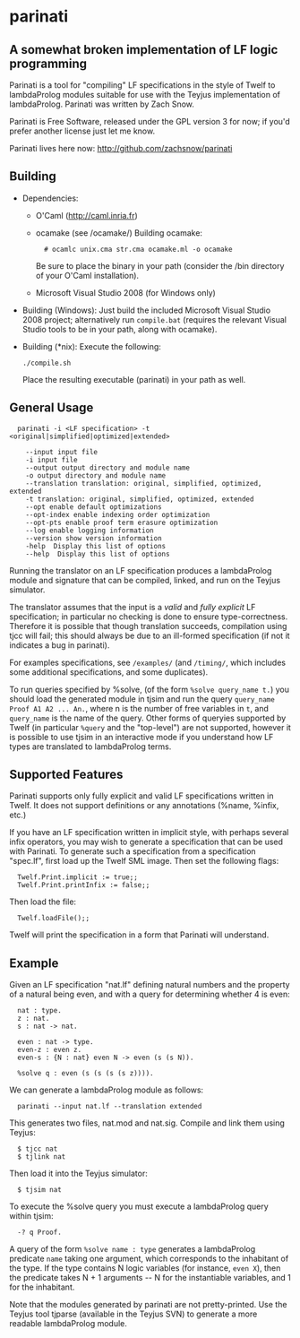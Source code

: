 parinati
========

A somewhat broken implementation of LF logic programming
--------------------------------------------------------

Parinati is a tool for "compiling" LF specifications in the style of
Twelf to lambdaProlog modules suitable for use with the Teyjus implementation
of lambdaProlog.  Parinati was written by Zach Snow.

Parinati is Free Software, released under the GPL version 3 for now; if you'd
prefer another license just let me know.

Parinati lives here now: http://github.com/zachsnow/parinati

Building
--------

  * Dependencies:
    - O'Caml (http://caml.inria.fr)
    - ocamake (see /ocamake/)
        Building ocamake:
          
            # ocamlc unix.cma str.cma ocamake.ml -o ocamake
        
        Be sure to place the binary in your path (consider the /bin directory
        of your O'Caml installation).
    
    - Microsoft Visual Studio 2008 (for Windows only)

  * Building (Windows):
    Just build the included Microsoft Visual Studio 2008 project;
    alternatively run `compile.bat` (requires the relevant Visual Studio tools
    to be in your path, along with ocamake).

  * Building (*nix):
    Execute the following:
    
        ./compile.sh
    
    Place the resulting executable (parinati) in your path as well.
 
                                
General Usage
-------------
  
      parinati -i <LF specification> -t <original|simplified|optimized|extended>
    
        --input input file
        -i input file
        --output output directory and module name
        -o output directory and module name
        --translation translation: original, simplified, optimized, extended
        -t translation: original, simplified, optimized, extended
        --opt enable default optimizations
        --opt-index enable indexing order optimization
        --opt-pts enable proof term erasure optimization
        --log enable logging information
        --version show version information
        -help  Display this list of options
        --help  Display this list of options

  Running the translator on an LF specification produces a lambdaProlog module
  and signature that can be compiled, linked, and run on the Teyjus simulator.

  The translator assumes that the input is a *valid* and *fully explicit*
  LF specification; in particular no checking is done to ensure type-correctness.
  Therefore it is possible that though translation succeeds, compilation using
  tjcc will fail; this should always be due to an ill-formed specification (if
  not it indicates a bug in parinati).

  For examples specifications, see `/examples/` (and `/timing/`, which includes
  some additional specifications, and some duplicates).

  To run queries specified by %solve, (of the form `%solve query_name t.`)
  you should load the generated module in tjsim and run the query
  `query_name Proof A1 A2 ... An.`, where n is the number of free variables in
  `t`, and `query_name` is the name of the query.  Other forms of queryies
  supported by Twelf (in particular `%query` and the "top-level") are not supported,
  however it is possible to use tjsim in an interactive mode if you understand
  how LF types are translated to lambdaProlog terms.
    
Supported Features
------------------

  Parinati supports only fully explicit and valid LF specifications written
  in Twelf.  It does not support definitions or any annotations (%name, %infix,
  etc.)
  
  If you have an LF specification written in implicit style, with perhaps several
  infix operators, you may wish to generate a specification that can be used
  with Parinati.  To generate such a specification from a specification "spec.lf",
  first load up the Twelf SML image.  Then set the following flags:
  
      Twelf.Print.implicit := true;;
      Twelf.Print.printInfix := false;;
    
  Then load the file:
  
      Twelf.loadFile();;
    
  Twelf will print the specification in a form that Parinati will understand.
  
Example
-------

  Given an LF specification "nat.lf" defining natural numbers and the property
  of a natural being even, and with a query for determining whether 4 is even:
  
      nat : type.
      z : nat.
      s : nat -> nat.
      
      even : nat -> type.
      even-z : even z.
      even-s : {N : nat} even N -> even (s (s N)).
      
      %solve q : even (s (s (s (s z)))).
  
  We can generate a lambdaProlog module as follows:
  
      parinati --input nat.lf --translation extended
    
  This generates two files, nat.mod and nat.sig.  Compile and link them using
  Teyjus:
  
      $ tjcc nat
      $ tjlink nat
  
  Then load it into the Teyjus simulator:
  
      $ tjsim nat
    
  To execute the %solve query you must execute a lambdaProlog query within
  tjsim:
  
      -? q Proof.
    
  A query of the form `%solve name : type` generates a lambdaProlog predicate
  `name` taking one argument, which corresponds to the inhabitant of the type.
  If the type contains N logic variables (for instance, `even X`), then the
  predicate takes N + 1 arguments -- N for the instantiable variables, and 1 for
  the inhabitant.
  
  Note that the modules generated by parinati are not pretty-printed.  Use the
  Teyjus tool tjparse (available in the Teyjus SVN) to generate a more readable
  lambdaProlog module.
